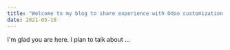 ```yaml
---
title: "Welcome to my blog to share experience with Odoo customization for beginners"
date: 2021-05-18
---
```


I'm glad you are here. I plan to talk about ...
